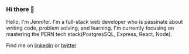 ### Hi there 👋

Hello, I'm Jennifer. I'm a full-stack web developer who is passinate about writing code, problem solving, and learning. I'm currently focusing on mastering the PERN tech stack(PostgresSQL, Express, React, Node). 

Find me on [linkedin](https://www.linkedin.com/in/jennifer-misch/) or [twitter](https://twitter.com/jMisch44)
